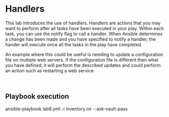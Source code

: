 Handlers
====

This lab introduces the use of handlers.  Handlers are actions that you may want to perform after all tasks have been executed in your play.  Within each task, you can use the notify flag to call a handler.  When Ansible determines a change has been made and you have specified to notify a handler, the hander will execute once all the tasks in the play have completed. 


An example where this could be useful is needing to update a configuration file on multiple web servers. If the configuration file is different then what you have defined, it will perform the described updates and could perform an action such as restarting a web service.

<br>


Playbook execution
---

ansible-playbook lab8.yml -i inventory.ini  --ask-vault-pass


